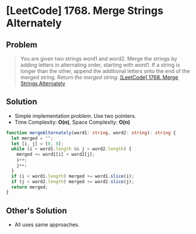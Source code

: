 # [LeetCode] 1768. Merge Strings Alternately

## Problem

> You are given two strings word1 and word2. Merge the strings by adding letters in alternating order, starting with word1. If a string is longer than the other, append the additional letters onto the end of the merged string.
> Return _the merged string_.
> [[LeetCode] 1768. Merge Strings Alternately](https://leetcode.com/problems/merge-strings-alternately/?envType=study-plan&id=programming-skills-i)

## Solution

- Simple implementation problem. Use two pointers.
- Time Complexity: **O(n)**, Space Complexity: **O(n)**

```typescript
function mergeAlternately(word1: string, word2: string): string {
  let merged = "";
  let [i, j] = [0, 0];
  while (i < word1.length && j < word2.length) {
    merged += word1[i] + word2[j];
    i++;
    j++;
  }
  if (i < word1.length) merged += word1.slice(i);
  if (j < word2.length) merged += word2.slice(j);
  return merged;
}
```

## Other's Solution

- All uses same approaches.
